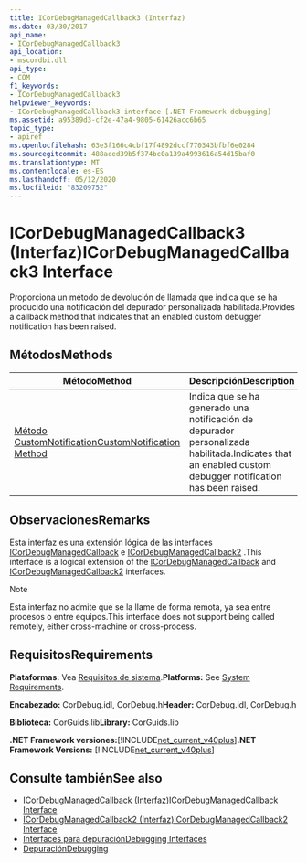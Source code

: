 ```yaml
---
title: ICorDebugManagedCallback3 (Interfaz)
ms.date: 03/30/2017
api_name:
- ICorDebugManagedCallback3
api_location:
- mscordbi.dll
api_type:
- COM
f1_keywords:
- ICorDebugManagedCallback3
helpviewer_keywords:
- ICorDebugManagedCallback3 interface [.NET Framework debugging]
ms.assetid: a95389d3-cf2e-47a4-9805-61426acc6b65
topic_type:
- apiref
ms.openlocfilehash: 63e3f166c4cbf17f4892dccf770343bfbf6e0284
ms.sourcegitcommit: 488aced39b5f374bc0a139a4993616a54d15baf0
ms.translationtype: MT
ms.contentlocale: es-ES
ms.lasthandoff: 05/12/2020
ms.locfileid: "83209752"
---
```

# <a name="icordebugmanagedcallback3-interface"></a><span data-ttu-id="66199-102">ICorDebugManagedCallback3 (Interfaz)</span><span class="sxs-lookup"><span data-stu-id="66199-102">ICorDebugManagedCallback3 Interface</span></span>
<span data-ttu-id="66199-103">Proporciona un método de devolución de llamada que indica que se ha producido una notificación del depurador personalizada habilitada.</span><span class="sxs-lookup"><span data-stu-id="66199-103">Provides a callback method that indicates that an enabled custom debugger notification has been raised.</span></span>  
  
## <a name="methods"></a><span data-ttu-id="66199-104">Métodos</span><span class="sxs-lookup"><span data-stu-id="66199-104">Methods</span></span>  
  
|<span data-ttu-id="66199-105">Método</span><span class="sxs-lookup"><span data-stu-id="66199-105">Method</span></span>|<span data-ttu-id="66199-106">Descripción</span><span class="sxs-lookup"><span data-stu-id="66199-106">Description</span></span>|  
|------------|-----------------|  
|[<span data-ttu-id="66199-107">Método CustomNotification</span><span class="sxs-lookup"><span data-stu-id="66199-107">CustomNotification Method</span></span>](icordebugmanagedcallback3-customnotification-method.md)|<span data-ttu-id="66199-108">Indica que se ha generado una notificación de depurador personalizada habilitada.</span><span class="sxs-lookup"><span data-stu-id="66199-108">Indicates that an enabled custom debugger notification has been raised.</span></span>|  
  
## <a name="remarks"></a><span data-ttu-id="66199-109">Observaciones</span><span class="sxs-lookup"><span data-stu-id="66199-109">Remarks</span></span>  
 <span data-ttu-id="66199-110">Esta interfaz es una extensión lógica de las interfaces [ICorDebugManagedCallback](icordebugmanagedcallback-interface.md) e [ICorDebugManagedCallback2](icordebugmanagedcallback2-interface.md) .</span><span class="sxs-lookup"><span data-stu-id="66199-110">This interface is a logical extension of the [ICorDebugManagedCallback](icordebugmanagedcallback-interface.md) and [ICorDebugManagedCallback2](icordebugmanagedcallback2-interface.md) interfaces.</span></span>  
  
> [!NOTE]
> <span data-ttu-id="66199-111">Esta interfaz no admite que se la llame de forma remota, ya sea entre procesos o entre equipos.</span><span class="sxs-lookup"><span data-stu-id="66199-111">This interface does not support being called remotely, either cross-machine or cross-process.</span></span>  
  
## <a name="requirements"></a><span data-ttu-id="66199-112">Requisitos</span><span class="sxs-lookup"><span data-stu-id="66199-112">Requirements</span></span>  
 <span data-ttu-id="66199-113">**Plataformas:** Vea [Requisitos de sistema](../../get-started/system-requirements.md).</span><span class="sxs-lookup"><span data-stu-id="66199-113">**Platforms:** See [System Requirements](../../get-started/system-requirements.md).</span></span>  
  
 <span data-ttu-id="66199-114">**Encabezado:** CorDebug.idl, CorDebug.h</span><span class="sxs-lookup"><span data-stu-id="66199-114">**Header:** CorDebug.idl, CorDebug.h</span></span>  
  
 <span data-ttu-id="66199-115">**Biblioteca:** CorGuids.lib</span><span class="sxs-lookup"><span data-stu-id="66199-115">**Library:** CorGuids.lib</span></span>  
  
 <span data-ttu-id="66199-116">**.NET Framework versiones:**[!INCLUDE[net_current_v40plus](../../../../includes/net-current-v40plus-md.md)]</span><span class="sxs-lookup"><span data-stu-id="66199-116">**.NET Framework Versions:** [!INCLUDE[net_current_v40plus](../../../../includes/net-current-v40plus-md.md)]</span></span>  
  
## <a name="see-also"></a><span data-ttu-id="66199-117">Consulte también</span><span class="sxs-lookup"><span data-stu-id="66199-117">See also</span></span>

- [<span data-ttu-id="66199-118">ICorDebugManagedCallback (Interfaz)</span><span class="sxs-lookup"><span data-stu-id="66199-118">ICorDebugManagedCallback Interface</span></span>](icordebugmanagedcallback-interface.md)
- [<span data-ttu-id="66199-119">ICorDebugManagedCallback2 (Interfaz)</span><span class="sxs-lookup"><span data-stu-id="66199-119">ICorDebugManagedCallback2 Interface</span></span>](icordebugmanagedcallback2-interface.md)
- [<span data-ttu-id="66199-120">Interfaces para depuración</span><span class="sxs-lookup"><span data-stu-id="66199-120">Debugging Interfaces</span></span>](debugging-interfaces.md)
- [<span data-ttu-id="66199-121">Depuración</span><span class="sxs-lookup"><span data-stu-id="66199-121">Debugging</span></span>](index.md)
